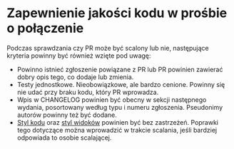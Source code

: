 Zapewnienie jakości kodu w prośbie o połączenie
===============================================

Podczas sprawdzania czy PR może być scalony lub nie, następujące kryteria powinny być również wzięte pod uwagę:

- Powinno istnieć zgłoszenie powiązane z PR lub PR powinien zawierać dobry opis tego, co dodaje lub zmienia.
- Testy jednostkowe. Nieobowiązkowe, ale bardzo cenione. Powinny się nie udać przy braku kodu, który PR wprowadza. 
- Wpis w CHANGELOG powinien być obecny w sekcji następnego wydania, posortowany według typu i numeru zgłoszenia.
  Pseudonimy autorów powinny też być dodane.
- [Styl kodu](core-code-style.md) oraz [styl widoków](view-code-style.md) powinien być bez zastrzeżeń. Poprawki tego dotyczące można 
  wprowadzić w trakcie scalania, jeśli bardziej odpowiada to osobie scalającej.
